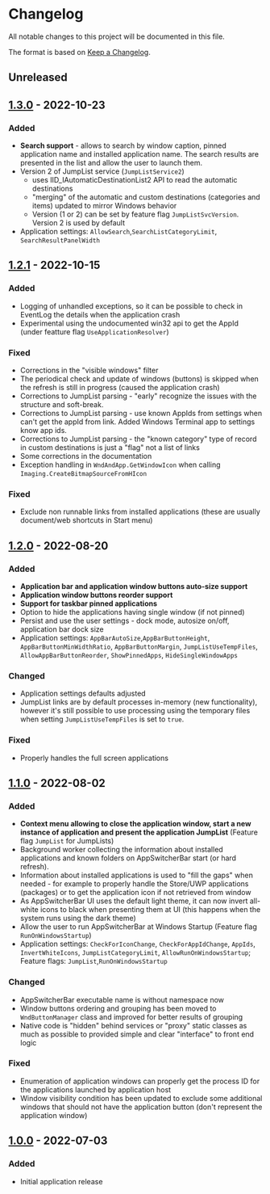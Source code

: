# Changelog #
All notable changes to this project will be documented in this file.

The format is based on [Keep a Changelog](https://keepachangelog.com/en/1.0.0/).

## Unreleased ##

## [1.3.0] - 2022-10-23 ##
### Added ###
- **Search support** - allows to search by window caption, pinned application name and installed application name. The search results are presented in the list and allow the user to launch them.
- Version 2 of JumpList service (`JumpListService2`)
  - uses IID_IAutomaticDestinationList2 API to read the automatic destinations
  - "merging" of the automatic and custom destinations (categories and items) updated to mirror Windows behavior
  - Version (1 or 2) can be set by feature flag `JumpListSvcVersion`. Version 2 is used by default
- Application settings: `AllowSearch`,`SearchListCategoryLimit`, `SearchResultPanelWidth`

## [1.2.1] - 2022-10-15 ##
### Added ###
- Logging of unhandled exceptions, so it can be possible to check in EventLog the details when the application crash
- Experimental using the undocumented win32 api to get the AppId (under featture flag `UseApplicationResolver`)

### Fixed ###
- Corrections in the "visible windows" filter
- The periodical check and update of windows (buttons) is skipped when the refresh is still in progress (caused the application crash)
- Corrections to JumpList parsing - "early" recognize the issues with the structure and soft-break.
- Corrections to JumpList parsing - use known AppIds from settings when can't get the appId from link. Added Windows Terminal app to settings know app ids.
- Corrections to JumpList parsing - the "known category" type of record in custom destinations is just a "flag" not a list of links
- Some corrections in the documentation
- Exception handling in `WndAndApp.GetWindowIcon` when calling `Imaging.CreateBitmapSourceFromHIcon`


### Fixed ###
- Exclude non runnable links from installed applications (these are usually document/web shortcuts in Start menu)

## [1.2.0] - 2022-08-20 ##
### Added ###
- **Application bar and application window buttons auto-size support**
- **Application window buttons reorder support**
- **Support for taskbar pinned applications**
- Option to hide the applications having single window (if not pinned)
- Persist and use the user settings - dock mode, autosize on/off, application bar dock size
- Application settings: `AppBarAutoSize`,`AppBarButtonHeight`, `AppBarButtonMinWidthRatio`, `AppBarButtonMargin`, `JumpListUseTempFiles`, `AllowAppBarButtonReorder`, `ShowPinnedApps`, `HideSingleWindowApps`

### Changed ###
- Application settings defaults adjusted
- JumpList links are by default processes in-memory (new functionality), however it's still possible to use processing using the temporary files when setting `JumpListUseTempFiles` is set to `true`.

### Fixed ###
- Properly handles the full screen applications

## [1.1.0] - 2022-08-02 ##
### Added ###
- **Context menu allowing to close the application window, start a new instance of application and present the application JumpList**  (Feature flag `JumpList` for JumpLists)
- Background worker collecting the information about installed applications and known folders on AppSwitcherBar start (or hard refresh).
- Information about installed applications is used to "fill the gaps" when needed - for example to properly handle the Store/UWP applications (packages) or to get the application icon if not retrieved from window
- As AppSwitcherBar UI uses the default light theme, it can now invert all-white icons to black when presenting them at UI (this happens when the system runs using the dark theme) 
- Allow the user to run AppSwitcherBar at Windows Startup (Feature flag `RunOnWindowsStartup`)
- Application settings: `CheckForIconChange`, `CheckForAppIdChange`, `AppIds`, `InvertWhiteIcons`, `JumpListCategoryLimit`, `AllowRunOnWindowsStartup`; Feature flags: `JumpList`,`RunOnWindowsStartup`

### Changed ###
- AppSwitcherBar executable name is without namespace now
- Window buttons ordering and grouping has been moved to `WndButtonManager` class and improved for better results of grouping
- Native code is "hidden" behind services or "proxy" static classes as much as possible to provided simple and clear "interface" to front end logic 

### Fixed ###
- Enumeration of application windows can properly get the process ID for the applications launched by application host
- Window visibility condition has been updated to exclude some additional windows that should not have the application button (don't represent the application window)

## [1.0.0] - 2022-07-03 ##
### Added ###
- Initial application release

[1.3.0]: https://github.com/adamecr/AppSwitcherBar/compare/v1.2.1...v1.3.0
[1.2.1]: https://github.com/adamecr/AppSwitcherBar/compare/v1.2.0...v1.2.1
[1.2.0]: https://github.com/adamecr/AppSwitcherBar/compare/v1.1.0...v1.2.0
[1.1.0]: https://github.com/adamecr/AppSwitcherBar/compare/v1.0.0...v1.1.0
[1.0.0]: https://github.com/adamecr/AppSwitcherBar/releases/tag/v1.0.0